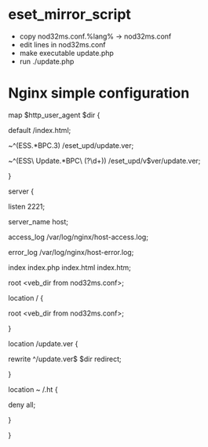 # eset_mirror_script
- copy nod32ms.conf.%lang% -> nod32ms.conf
- edit lines in nod32ms.conf
- make executable update.php
- run ./update.php
# Nginx simple configuration
map $http_user_agent $dir {

 default                                /index.html;

 ~^(ESS.*BPC.3)                         /eset_upd/update.ver;

 ~^(ESS\ Update.*BPC\ (?<ver>\d+))      /eset_upd/v$ver/update.ver;

}

server {

 listen 2221;
 
 server_name host;
 

 access_log /var/log/nginx/host-access.log;
 
 error_log /var/log/nginx/host-error.log;
 
 index index.php index.html index.htm;
 
 root <veb_dir from nod32ms.conf>;
 
 
 location / {
 
  root <veb_dir from nod32ms.conf>;
  
 }

 location /update.ver {
 
  rewrite ^/update.ver$ $dir redirect;
  
 }

 location ~ /\.ht {
 
  deny  all;
  
 }
 
}
